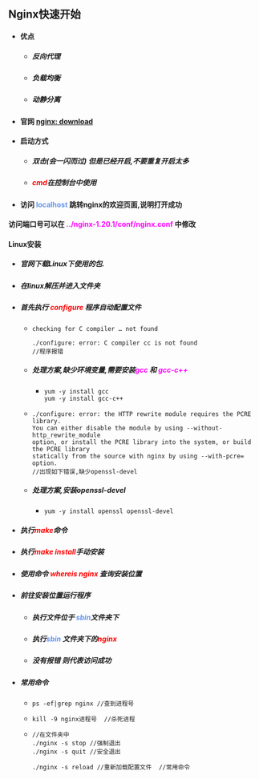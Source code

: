 ## Nginx快速开始

- #### 优点

  - ##### 反向代理

  - ##### 负载均衡

  - ##### 动静分离

- #### 官网	[nginx: download](http://nginx.org/en/download.html) 

- #### 启动方式

  - ##### 双击(会一闪而过) 但是已经开启,不要重复开启太多

  - ##### <font color='red'>cmd</font>在控制台中使用 

- #### 访问 <font color='cornflowerblue'>localhost </font>跳转nginx的欢迎页面,说明打开成功





#### 访问端口号可以在 <font color='fuchsia'>../nginx-1.20.1/conf/nginx.conf</font> 中修改









#### Linux安装 

- ##### 官网下载Linux下使用的包.

- ##### 在linux解压并进入文件夹

- ##### 首先执行 <font color='red'>configure </font>程序自动配置文件

  - ```shell
    checking for C compiler … not found
    
    ./configure: error: C compiler cc is not found
    //程序报错
    ```

  - ##### 处理方案,缺少环境变量,需要安装<font color='fuchsia'>gcc</font> 和 <font color='fuchsia'>gcc-c++</font> 

    - ```shell
      yum -y install gcc
      yum -y install gcc-c++
      ```

  

  

  - ```shell
    ./configure: error: the HTTP rewrite module requires the PCRE library.
    You can either disable the module by using --without-http_rewrite_module
    option, or install the PCRE library into the system, or build the PCRE library
    statically from the source with nginx by using --with-pcre= option.
    //出现如下错误,缺少openssl-devel
    ```

  - ##### 处理方案,安装openssl-devel

    - ```shell
      yum -y install openssl openssl-devel
      ```



- ##### 执行<font color='red'>make</font>命令

- ##### 执行<font color='red'>make install</font>手动安装

- ##### 使用命令 <font color='red'>whereis nginx</font> 查询安装位置

- ##### 前往安装位置运行程序

  - ##### 执行文件位于 <font color='cornflowerblue'>sbin</font>文件夹下

  - ##### 执行<font color='cornflowerblue'>sbin</font> 文件夹下的<font color='red'>nginx</font> 

  - ##### 没有报错 则代表访问成功



- ##### 常用命令

  - ```shell
    ps -ef|grep nginx //查到进程号
    ```

  - ```shell
    kill -9 nginx进程号  //杀死进程
    ```

  - ```shell
    //在文件夹中
    ./nginx -s stop //强制退出
    ./nginx -s quit //安全退出
    
    ./nginx -s reload //重新加载配置文件  //常用命令
    
    ```

    

